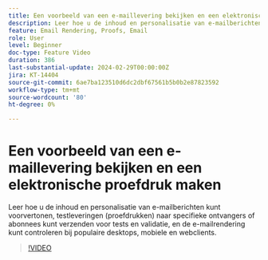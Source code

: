 ```yaml
---
title: Een voorbeeld van een e-maillevering bekijken en een elektronische proefdruk maken
description: Leer hoe u de inhoud en personalisatie van e-mailberichten kunt voorvertonen, testleveringen (proefdrukken) naar specifieke ontvangers of abonnees kunt verzenden voor tests en validatie, en de e-mailrendering kunt controleren bij populaire desktops, mobiele en webclients.
feature: Email Rendering, Proofs, Email
role: User
level: Beginner
doc-type: Feature Video
duration: 386
last-substantial-update: 2024-02-29T00:00:00Z
jira: KT-14404
source-git-commit: 6ae7ba123510d6dc2dbf67561b5b0b2e87823592
workflow-type: tm+mt
source-wordcount: '80'
ht-degree: 0%

---
```



# Een voorbeeld van een e-maillevering bekijken en een elektronische proefdruk maken

Leer hoe u de inhoud en personalisatie van e-mailberichten kunt voorvertonen, testleveringen (proefdrukken) naar specifieke ontvangers of abonnees kunt verzenden voor tests en validatie, en de e-mailrendering kunt controleren bij populaire desktops, mobiele en webclients.

>[!VIDEO](https://video.tv.adobe.com/v/3425862/?learn=on)
